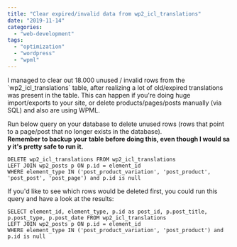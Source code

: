 ```yaml
---
title: "Clear expired/invalid data from wp2_icl_translations"
date: "2019-11-14"
categories: 
  - "web-development"
tags: 
  - "optimization"
  - "wordpress"
  - "wpml"
---
```


I managed to clear out 18.000 unused / invalid rows from the \`wp2\_icl\_translations\` table, after realizing a lot of old/expired translations was present in the table. This can happen if you're doing huge import/exports to your site, or delete products/pages/posts manually (via SQL) and also are using WPML.

Run below query on your database to delete unused rows (rows that point to a page/post that no longer exists in the database). **Remember to backup your table before doing this, even though I would say it's pretty safe to run it.**

```
DELETE wp2_icl_translations FROM wp2_icl_translations
LEFT JOIN wp2_posts p ON p.id = element_id
WHERE element_type IN ('post_product_variation', 'post_product', 'post_post', 'post_page') and p.id is null
```

If you'd like to see which rows would be deleted first, you could run this query and have a look at the results:

```
SELECT element_id, element_type, p.id as post_id, p.post_title, p.post_type, p.post_date FROM wp2_icl_translations
LEFT JOIN wp2_posts p ON p.id = element_id
WHERE element_type IN ('post_product_variation', 'post_product') and p.id is null
```
